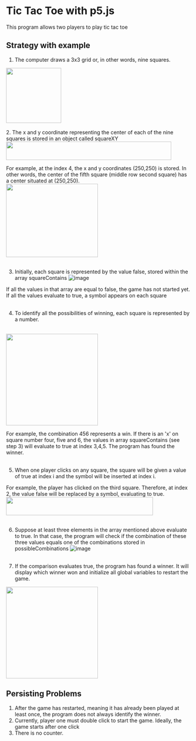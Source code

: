 # Tic Tac Toe with p5.js

This program allows two players to play tic tac toe

## Strategy with example

1. The computer draws a 3x3 grid or, in other words, nine squares.
<img src="https://user-images.githubusercontent.com/53101129/212801673-6f6b6a56-2487-4c9b-8517-7608496ca6cd.png" width="150" height="150">
<br><br>
2. The x and y coordinate representing the center of each of the nine squares is stored in an object called squareXY
<br>
<img src="https://user-images.githubusercontent.com/53101129/212807742-57b0dc0b-441a-42cb-913f-106cb3bc7953.png" width="450" height="50">

For example, at the index 4, the x and y coordinates (250,250) is stored.
In other words, the center of the fifth square (middle row second square) has a center situated at (250,250).
<br>
<img src="https://user-images.githubusercontent.com/53101129/212803283-0f9306ad-4545-4030-8c58-9361b6e0fc60.png" width="250" height="200">
 <br><br>  
 
3. Initially, each square is represented by the value false, stored within the array squareContains
![image](https://user-images.githubusercontent.com/53101129/212803481-b3333d9d-d79d-4f37-9018-f226cbc120f7.png)

If all the values in that array are equal to false, the game has not started yet.
If all the values evaluate to true, a symbol appears on each square
<br><br>

4. To identify all the possibilities of winning, each square is represented by a number.
<br>
<img src="https://user-images.githubusercontent.com/53101129/212804546-7f0d6b7f-c4ee-4bb0-83b7-0152d5f89c15.png" width="250" height="250">
<br>

For example, the combination 456 represents a win. If there is an 'x' on square number four, five and 6, the values in array squareContains (see step 3) will evaluate to true at index 3,4,5. The program has found the winner. 
<br><br>

5. When one player clicks on any square, the square will be given a value of true at index i and the symbol will be inserted at index i.

For example, the player has clicked on the third square.
Therefore, at index 2, the value false will be replaced by a symbol, evaluating to true.
<br>
<img src="https://user-images.githubusercontent.com/53101129/212805258-2b34a5aa-4772-43ec-9ae9-85eef9a55c93.png" width="400" height="50">
<br><br>

6. Suppose at least three elements in the array mentioned above evaluate to true. In that case, the program will check if the combination of these three values equals one of the combinations stored in possibleCombinations
![image](https://user-images.githubusercontent.com/53101129/212806214-0afa1b3c-4aeb-41a1-919b-d7f27f4af840.png)
<br><br>


7. If the comparison evaluates true, the program has found a winner. It will display which winner won and initialize all global variables to restart the game.
 
<img src="https://user-images.githubusercontent.com/53101129/212806859-30f87445-e20f-4281-9259-079e2c5daf10.png" width="250" height="250">


## Persisting Problems
1. After the game has restarted, meaning it has already been played at least once, the program does not always
identify the winner.
2. Currently, player one must double click to start the game. Ideally, the game starts after one click
3. There is no counter.

